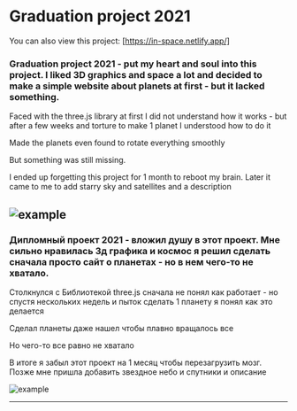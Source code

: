 # Graduation project 2021

You can also view this project: [https://in-space.netlify.app/]

### Graduation project 2021 - put my heart and soul into this project. I liked 3D graphics and space a lot and decided to make a simple website about planets at first - but it lacked something.

Faced with the three.js library at first I did not understand how it works - but after a few weeks and torture to make 1 planet I understood how to do it 

Made the planets even found to rotate everything smoothly 

But something was still missing. 

I ended up forgetting this project for 1 month to reboot my brain.  Later it came to me to add starry sky and satellites and a description 

![example](https://github.com/Mental-Fox/graduation_project_2021/blob/master/img/sun.png)
---
### Дипломный проект 2021 - вложил душу в этот проект. Мне сильно нравилась 3д графика и космос я решил сделать сначала просто сайт о планетах - но в нем чего-то не хватало.

Столкнулся с Библиотекой three.js сначала не понял как работает - но спустя нескольких недель и пыток сделать 1 планету я понял как это делается 

Сделал планеты даже нашел чтобы плавно вращалось все 

Но чего-то все равно не хватало 

В итоге я забыл этот проект на 1 месяц чтобы перезагрузить мозг.  Позже мне пришла добавить звездное небо и спутники и описание 

![example](https://github.com/Mental-Fox/graduation_project_2021/blob/master/img/earth.png)

---


